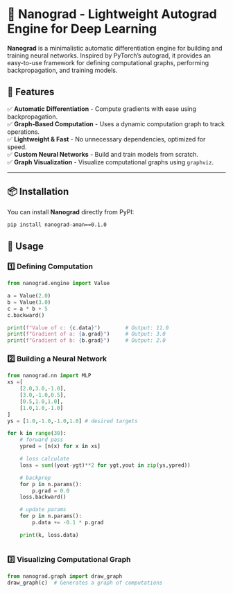 # 🧠 Nanograd - Lightweight Autograd Engine for Deep Learning  

**Nanograd** is a minimalistic automatic differentiation engine for building and training neural networks. Inspired by PyTorch’s autograd, it provides an easy-to-use framework for defining computational graphs, performing backpropagation, and training models.  

## 🚀 Features  
✅ **Automatic Differentiation** - Compute gradients with ease using backpropagation.  
✅ **Graph-Based Computation** - Uses a dynamic computation graph to track operations.  
✅ **Lightweight & Fast** - No unnecessary dependencies, optimized for speed.  
✅ **Custom Neural Networks** - Build and train models from scratch.  
✅ **Graph Visualization** - Visualize computational graphs using `graphviz`.  

---

## 📦 Installation  

You can install **Nanograd** directly from PyPI:  

```bash
pip install nanograd-aman==0.1.0
```


## 🔧 Usage

### 1️⃣ Defining Computation

```python
from nanograd.engine import Value

a = Value(2.0)
b = Value(3.0)
c = a * b + 5
c.backward()

print(f"Value of c: {c.data}")        # Output: 11.0
print(f"Gradient of a: {a.grad}")     # Output: 3.0
print(f"Gradient of b: {b.grad}")     # Output: 2.0

```

### 2️⃣ Building a Neural Network
```python
from nanograd.nn import MLP
xs =[
    [2.0,3.0,-1.0],
    [3.0,-1.0,0.5],
    [0.5,1.0,1.0],
    [1.0,1.0,-1.0]
]
ys = [1.0,-1.0,-1.0,1.0] # desired targets

for k in range(30):
    # forward pass
    ypred = [n(x) for x in xs]

    # loss calculate
    loss = sum((yout-ygt)**2 for ygt,yout in zip(ys,ypred))

    # backprop
    for p in n.params():
        p.grad = 0.0
    loss.backward()

    # update params
    for p in n.params():
        p.data += -0.1 * p.grad

    print(k, loss.data)



```

### 3️⃣ Visualizing Computational Graph

```python
from nanograd.graph import draw_graph
draw_graph(c)  # Generates a graph of computations

```


